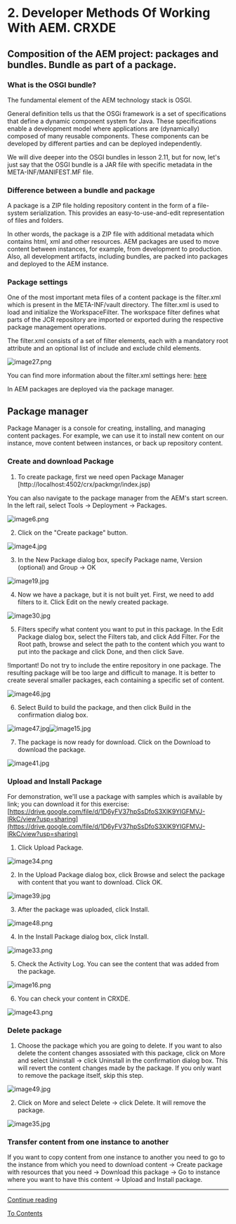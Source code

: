 # 2. Developer Methods Of Working With AEM. CRXDE

## Composition of the AEM project: packages and bundles. Bundle as part of a package.

### What is the OSGI bundle?

The fundamental element of the AEM technology stack is OSGI.

General definition tells us that the OSGi framework is a set of specifications that define a dynamic component system for Java. These specifications enable a development model where applications are (dynamically) composed of many reusable components. These components can be developed by different parties and can be deployed independently.

We will dive deeper into the OSGI bundles in lesson 2.11, but for now, let's just say that the OSGI bundle is a JAR file with specific metadata in the META-INF/MANIFEST.MF file.

### Difference between a bundle and package

A package is a ZIP file holding repository content in the form of a file-system serialization. This provides an easy-to-use-and-edit representation of files and folders.

In other words, the package is a ZIP file with additional metadata which contains html, xml and other resources. AEM packages are used to move content between instances, for example, from development to production. Also, all development artifacts, including bundles, are packed into packages and deployed to the AEM instance.

### Package settings

One of the most important meta files of a content package is the filter.xml which is present in the META-INF/vault directory. The filter.xml is used to load and initialize the WorkspaceFilter. The workspace filter defines what parts of the JCR repository are imported or exported during the respective package management operations.

The filter.xml consists of a set of filter elements, each with a mandatory root attribute and an optional list of include and exclude child elements.

![image27.png](img%2Fimage27.png)

You can find more information about the filter.xml settings here: [here](https://helpx.adobe.com/experience-manager/6-5/sites/developing/using/package-manager.html)

In AEM packages are deployed via the package manager.

## Package manager

Package Manager is a console for creating, installing, and managing content packages. 
For example, we can use it to install new content on our instance, move content between instances, or back up repository content.

### Create and download Package

1. To create package, first we need open Package Manager [http://localhost:4502/crx/packmgr/index.jsp)

You can also navigate to the package manager from the AEM's start screen. In the left rail, select Tools → Deployment → Packages.

![image6.png](img%2Fimage6.png)

2. Click on the "Create package" button.

![image4.jpg](img%2Fimage4.jpg)

3. In the New Package dialog box, specify Package name, Version (optional) and Group → OK

![image19.jpg](img%2Fimage19.jpg)

4. Now we have a package, but it is not built yet. First, we need to add filters to it. Click Edit on the newly created package.

![image30.jpg](img%2Fimage30.jpg)

5. Filters specify what content you want to put in this package. In the Edit Package dialog box, select the Filters tab, and click Add Filter. For the Root path, browse and select the path to the content which you want to put into the package and click Done, and then click Save. 

!Important! Do not try to include the entire repository in one package. The resulting package will be too large and difficult to manage. It is better to create several smaller packages, each containing a specific set of content.

![image46.jpg](img%2Fimage46.jpg)

6. Select Build to build the package, and then click Build in the confirmation dialog box.

![image47.jpg](img%2Fimage47.jpg)![image15.jpg](img%2Fimage15.jpg)

7. The package is now ready for download. Click on the Download to download the package.

![image41.jpg](img%2Fimage41.jpg)

### Upload and Install Package

For demonstration, we'll use a package with samples which is available by link; you can download it for this exercise: [https://drive.google.com/file/d/1D6yFV37hpSsDfoS3XlK9YIGFMVJ-lRkC/view?usp=sharing](https://drive.google.com/file/d/1D6yFV37hpSsDfoS3XlK9YIGFMVJ-lRkC/view?usp=sharing)

1. Click Upload Package.

![image34.png](img%2Fimage34.png)

2. In the Upload Package dialog box, click Browse and select the package with content that you want to download. Click OK.

![image39.jpg](img%2Fimage39.jpg)

3. After the package was uploaded, click Install.

![image48.png](img%2Fimage48.png)

4. In the Install Package dialog box, click Install.

![image33.png](img%2Fimage33.png)

5. Check the Activity Log. You can see the content that was added from the package.

![image16.png](img%2Fimage16.png)

6. You can check your content in CRXDE.

![image43.png](img%2Fimage43.png)

### Delete package

1. Choose the package which you are going to delete. If you want to also delete the content changes assosiated with this package, click on More and select Uninstall → click Uninstall in the confirmation dialog box. This will revert the content changes made by the package. If you only want to remove the package itself, skip this step.

![image49.jpg](img%2Fimage49.jpg)

2. Click on More and select Delete → click Delete. It will remove the package.

![image35.jpg](img%2Fimage35.jpg)

### Transfer content from one instance to another

If you want to copy content from one instance to another you need to go to the instance from which you need to download content → Create package with resources that you need → Download this package → Go to instance where you want to have this content → Upload and Install package.

---

[Continue reading](part2.md)

[To Contents](../../../README.md)

